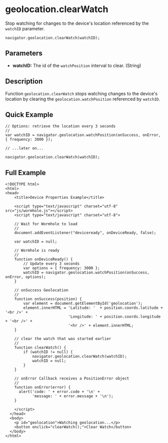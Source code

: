 geolocation.clearWatch
======================

Stop watching for changes to the device's location referenced by the `watchID` parameter.

	navigator.geolocation.clearWatch(watchID);

Parameters
----------

- __watchID:__ The id of the `watchPosition` interval to clear. (String)

Description
-----------

Function `geolocation.clearWatch` stops watching changes to the device's location by clearing the `geolocation.watchPosition` referenced by `watchID`.


Quick Example
-------------

	// Options: retrieve the location every 3 seconds
	//
	var watchID = navigator.geolocation.watchPosition(onSuccess, onError, { frequency: 3000 });

	// ...later on...

	navigator.geolocation.clearWatch(watchID);


Full Example
------------

	<!DOCTYPE html>
	<html>
	<head>
		<title>Device Properties Example</title>

		<script type="text/javascript" charset="utf-8" src="js/wormhole.js"></script>
		<script type="text/javascript" charset="utf-8">

		// Wait for Wormhole to load
		//
		document.addEventListener("deviceready", onDeviceReady, false);

		var watchID = null;

		// Wormhole is ready
		//
		function onDeviceReady() {
			// Update every 3 seconds
			var options = { frequency: 3000 };
			watchID = navigator.geolocation.watchPosition(onSuccess, onError, options);
		}

		// onSuccess Geolocation
		//
		function onSuccess(position) {
			var element = document.getElementById('geolocation');
			element.innerHTML = 'Latitude: '  + position.coords.latitude + '<br />' +
								'Longitude: ' + position.coords.longitude + '<br />' +
								'<hr />' + element.innerHTML;
		}

		// clear the watch that was started earlier
		//
		function clearWatch() {
			if (watchID != null) {
				navigator.geolocation.clearWatch(watchID);
				watchID = null;
			}
		}

		// onError Callback receives a PositionError object
		//
		function onError(error) {
		  alert('code: ' + error.code + '\n' +
				'message: ' + error.message + '\n');
		}

		</script>
	  </head>
	  <body>
		<p id="geolocation">Watching geolocation...</p>
		<button onclick="clearWatch();">Clear Watch</button>
	  </body>
	</html>
